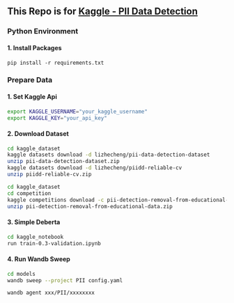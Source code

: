 ## This Repo is for [Kaggle - PII Data Detection](https://www.kaggle.com/competitions/pii-detection-removal-from-educational-data)

### Python Environment

#### 1. Install Packages

```b
pip install -r requirements.txt
```

### Prepare Data

#### 1. Set Kaggle Api

```bash
export KAGGLE_USERNAME="your_kaggle_username"
export KAGGLE_KEY="your_api_key"
```

#### 2. Download Dataset

```bash
cd kaggle_dataset
kaggle datasets download -d lizhecheng/pii-data-detection-dataset
unzip pii-data-detection-dataset.zip
kaggle datasets download -d lizhecheng/piidd-reliable-cv
unzip piidd-reliable-cv.zip
```

```bash
cd kaggle_dataset
cd competition
kaggle competitions download -c pii-detection-removal-from-educational-data
unzip pii-detection-removal-from-educational-data.zip
```

#### 3. Simple Deberta

```bash
cd kaggle_notebook
run train-0.3-validation.ipynb
```


#### 4. Run Wandb Sweep
```bash
cd models
wandb sweep --project PII config.yaml
```

```bash
wandb agent xxx/PII/xxxxxxxx
```

